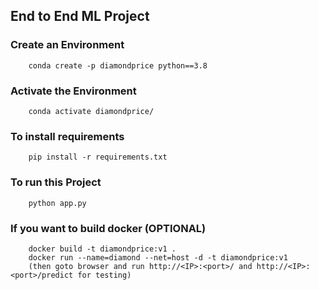 ## End to End ML Project

### Create an Environment 
```
    conda create -p diamondprice python==3.8    
```
### Activate the Environment 
```
    conda activate diamondprice/
```
### To install requirements 
```
    pip install -r requirements.txt
```
### To run this Project 
```
    python app.py
```
### If you want to build docker (OPTIONAL)
```
    docker build -t diamondprice:v1 .
    docker run --name=diamond --net=host -d -t diamondprice:v1
    (then goto browser and run http://<IP>:<port>/ and http://<IP>:<port>/predict for testing)
```
